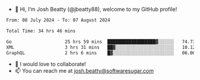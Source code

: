 - 👋 Hi, I’m Josh Beatty (@jbeatty88), welcome to my GitHub profile!

<!--START_SECTION:waka-->

```txt
From: 08 July 2024 - To: 07 August 2024

Total Time: 34 hrs 46 mins

Go                    25 hrs 59 mins  ██████████████████▓░░░░░░   74.73 %
XML                   3 hrs 31 mins   ██▓░░░░░░░░░░░░░░░░░░░░░░   10.12 %
GraphQL               2 hrs 6 mins    █▓░░░░░░░░░░░░░░░░░░░░░░░   06.06 %
```

<!--END_SECTION:waka-->

- 💞️ I would love to collaborate!
- 📫 You can reach me at josh.beatty@softwaresugar.com

<!---
jbeatty88/jbeatty88 is a ✨ special ✨ repository because its `README.md` (this file) appears on your GitHub profile.
You can click the Preview link to take a look at your changes.
--->
